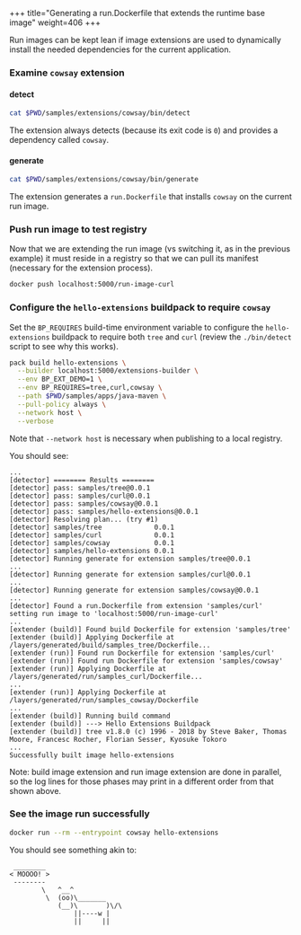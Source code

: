 +++
title="Generating a run.Dockerfile that extends the runtime base image"
weight=406
+++

<!-- test:suite=dockerfiles;weight=6 -->

Run images can be kept lean if image extensions are used to dynamically install the needed dependencies
for the current application.

### Examine `cowsay` extension

#### detect

<!-- test:exec -->
```bash
cat $PWD/samples/extensions/cowsay/bin/detect
```

The extension always detects (because its exit code is `0`) and provides a dependency called `cowsay`.

#### generate

<!-- test:exec -->
```bash
cat $PWD/samples/extensions/cowsay/bin/generate
```

The extension generates a `run.Dockerfile` that installs `cowsay` on the current run image.

### Push run image to test registry

Now that we are extending the run image (vs switching it, as in the previous example) it must reside in a registry
so that we can pull its manifest (necessary for the extension process).

<!-- test:exec -->
```bash
docker push localhost:5000/run-image-curl
```

### Configure the `hello-extensions` buildpack to require `cowsay`

Set the `BP_REQUIRES` build-time environment variable to configure the `hello-extensions` buildpack to require both `tree` and `curl` (review the `./bin/detect` script to see why this works).

<!-- test:exec -->
```bash
pack build hello-extensions \
  --builder localhost:5000/extensions-builder \
  --env BP_EXT_DEMO=1 \
  --env BP_REQUIRES=tree,curl,cowsay \
  --path $PWD/samples/apps/java-maven \
  --pull-policy always \
  --network host \
  --verbose
```

Note that `--network host` is necessary when publishing to a local registry.

You should see:

```
...
[detector] ======== Results ========
[detector] pass: samples/tree@0.0.1
[detector] pass: samples/curl@0.0.1
[detector] pass: samples/cowsay@0.0.1
[detector] pass: samples/hello-extensions@0.0.1
[detector] Resolving plan... (try #1)
[detector] samples/tree             0.0.1
[detector] samples/curl             0.0.1
[detector] samples/cowsay           0.0.1
[detector] samples/hello-extensions 0.0.1
[detector] Running generate for extension samples/tree@0.0.1
...
[detector] Running generate for extension samples/curl@0.0.1
...
[detector] Running generate for extension samples/cowsay@0.0.1
...
[detector] Found a run.Dockerfile from extension 'samples/curl' setting run image to 'localhost:5000/run-image-curl'
...
[extender (build)] Found build Dockerfile for extension 'samples/tree'
[extender (build)] Applying Dockerfile at /layers/generated/build/samples_tree/Dockerfile...
[extender (run)] Found run Dockerfile for extension 'samples/curl'
[extender (run)] Found run Dockerfile for extension 'samples/cowsay'
[extender (run)] Applying Dockerfile at /layers/generated/run/samples_curl/Dockerfile...
...
[extender (run)] Applying Dockerfile at /layers/generated/run/samples_cowsay/Dockerfile
...
[extender (build)] Running build command
[extender (build)] ---> Hello Extensions Buildpack
[extender (build)] tree v1.8.0 (c) 1996 - 2018 by Steve Baker, Thomas Moore, Francesc Rocher, Florian Sesser, Kyosuke Tokoro
...
Successfully built image hello-extensions
```

Note: build image extension and run image extension are done in parallel,
so the log lines for those phases may print in a different order from that shown above.

### See the image run successfully

<!-- test:exec -->
```bash
docker run --rm --entrypoint cowsay hello-extensions
```

You should see something akin to:

```
 ________
< MOOOO! >
 --------
        \   ^__^
         \  (oo)\_______
            (__)\       )\/\
                ||----w |
                ||     ||
```
